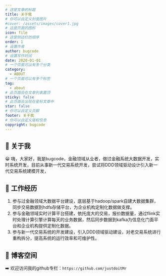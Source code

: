 ```yaml
---
# 这是文章的标题
title: 关于我
# 你可以自定义封面图片
#cover: /assets/images/cover1.jpg
# 这是页面的图标
icon: file
# 这是侧边栏的顺序
order: 1
# 设置作者
author: bugcode
# 设置写作时间
date: 2020-01-01
# 一个页面可以有多个分类
category:
  - ABOUT
# 一个页面可以有多个标签
tag:
  - about
# 此页面会在文章列表置顶
sticky: false
# 此页面会出现在星标文章中
star: false
# 你可以自定义页脚
footer: 关于我
# 你可以自定义版权信息
copyright: bugcode
---
```


## 👋 关于我

😀 嗨，大家好，我是bugcode，金融领域从业者，做过金融系统大数据开发，实时系统开发，目前从事新一代交易系统开发，尝试将DDD领域驱动设计引入新一代交易系统建模开发，

## 👋 工作经历

1. 参与过金融领域大数据平台建设，底层基于hadoop/spark自建大数据集群，同步交易数据到hdfs存储平台，为企业机构定制化数据做支撑。
2. 参与金融领域实时计算平台搭建，依托庞大的交易，报价数据量，通过flink实时处理计算引擎计算每天的业务数据，然后同步数据到kafka为信息化门面平台和企业机构提供定制化数据。
3. 参与新一代交易系统的开发建设，引入DDD领域驱动建设，对老交易系统进行重构拆分，提高系统的运行效率和可维护性。

## 👋 博客空间

➡️ 欢迎访问我的github专栏：`https://github.com/justdoitMr`


